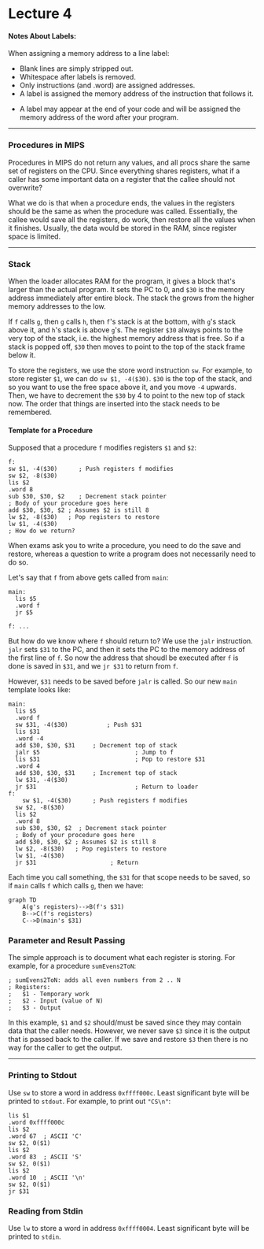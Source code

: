 # Lecture 4

#### Notes About Labels:

When assigning a memory address to a line label: 

- Blank lines are simply stripped out. 
- Whitespace after labels is removed. 
- Only instructions (and .word) are assigned addresses. 
- A label is assigned the memory address of the instruction that follows it. 

* A label may appear at the end of your code and will be assigned the memory address of the word after your program. 

---

### Procedures in MIPS

Procedures in MIPS do not return any values, and all procs share the same set of registers on the CPU. Since everything shares registers, what if a caller has some important data on a register that the callee should not overwrite?

What we do is that when a procedure ends, the values in the registers should be the same as when the procedure was called. Essentially, the callee would save all the registers, do work, then restore all the values when it finishes. Usually, the data would be stored in the RAM, since register space is limited.

---

### Stack

When the loader allocates RAM for the program, it gives a block that's larger than the actual program. It sets the PC to 0, and `$30` is the memory address immediately after entire block. The stack the grows from the higher memory addresses to the low. 

If `f` calls `g`, then `g` calls `h`, then `f`'s stack is at the bottom, with `g`'s stack above it, and `h`'s stack is above `g`'s. The register `$30` always points to the very top of the stack, i.e. the highest memory address that is free. So if a stack is popped off, `$30` then moves to point to the top of the stack frame below it.

To store the registers, we use the store word instruction `sw`. For example, to store register `$1`, we can do `sw $1, -4($30)`. `$30` is the top of the stack, and so you want to use the free space above it, and you move `-4` upwards. Then, we have to decrement the `$30` by 4 to point to the new top of stack now. The order that things are inserted into the stack needs to be remembered.

#### Template for a Procedure

Supposed that a procedure `f` modifies registers `$1` and `$2`:

```assembly
f:
sw $1, -4($30)		; Push registers f modifies
sw $2, -8($30)
lis $2
.word 8
sub $30, $30, $2	; Decrement stack pointer
; Body of your procedure goes here
add $30, $30, $2 ; Assumes $2 is still 8
lw $2, -8($30)   ; Pop registers to restore
lw $1, -4($30)
; How do we return?
```

When exams ask you to write a procedure, you need to do the save and restore, whereas a question to write a program does not necessarily need to do so.

Let's say that `f` from above gets called from `main`:

```assembly
main:
  lis $5
  .word f
  jr $5

f: ...
```

But how do we know where `f` should return to? We use the `jalr` instruction. `jalr` sets `$31` to the PC, and then it sets the PC to the memory address of the first line of `f`. So now the address that shoudl be executed after `f` is done is saved in `$31`, and we `jr $31` to return from `f`. 

However, `$31` needs to be saved before `jalr` is called. So our new `main` template looks like:

```assembly
main:
  lis $5
  .word f
  sw $31, -4($30)			; Push $31
  lis $31
  .word -4
  add $30, $30, $31		; Decrement top of stack
  jalr $5							; Jump to f
  lis $31							; Pop to restore $31
  .word 4
  add $30, $30, $31		; Increment top of stack
  lw $31, -4($30)
  jr $31							; Return to loader
f:
	sw $1, -4($30)		; Push registers f modifies
  sw $2, -8($30)
  lis $2
  .word 8
  sub $30, $30, $2	; Decrement stack pointer
  ; Body of your procedure goes here
  add $30, $30, $2 ; Assumes $2 is still 8
  lw $2, -8($30)   ; Pop registers to restore
  lw $1, -4($30)
  jr $31					 ; Return
```

Each time you call something, the `$31` for that scope needs to be saved, so if `main` calls `f` which calls `g`, then we have:

```mermaid
graph TD
	A(g's registers)-->B(f's $31)
	B-->C(f's registers)
	C-->D(main's $31)
```

### Parameter and Result Passing

The simple approach is to document what each register is storing. For example, for a procedure `sumEvens2ToN`:

```assembly
; sumEvens2ToN: adds all even numbers from 2 .. N
; Registers:
;   $1 - Temporary work
;   $2 - Input (value of N)
;   $3 - Output
```

In this example, `$1` and `$2` should/must be saved since they may contain data that the caller needs. However, we never save `$3` since it is the output that is passed back to the caller. If we save and restore `$3` then there is no way for the caller to get the output.

---

### Printing to Stdout

Use `sw` to store a word in address `0xffff000c`. Least significant byte will be printed to `stdout`. For example, to print out `"CS\n"`:

```assembly
lis $1
.word 0xffff000c
lis $2
.word 67  ; ASCII 'C'
sw $2, 0($1)
lis $2
.word 83  ; ASCII 'S'
sw $2, 0($1)
lis $2
.word 10  ; ASCII '\n'
sw $2, 0($1)
jr $31
```

### Reading from Stdin

Use `lw` to store a word in address `0xffff0004`. Least significant byte will be printed to `stdin`.